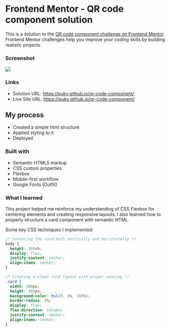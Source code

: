 # Frontend Mentor - QR code component solution

This is a solution to the [QR code component challenge on Frontend Mentor](https://www.frontendmentor.io/challenges/qr-code-component-iux_sIO_H). Frontend Mentor challenges help you improve your coding skills by building realistic projects.

### Screenshot

![](/images/qr-code-component.png.png)

### Links

- Solution URL: https://pukv.github.io/qr-code-component/
- Live Site URL: https://pukv.github.io/qr-code-component/

## My process

- Created a simple html structure
- Applied styling to it
- Deployed

### Built with

- Semantic HTML5 markup
- CSS custom properties
- Flexbox
- Mobile-first workflow
- Google Fonts (Outfit)

### What I learned

This project helped me reinforce my understanding of CSS Flexbox for centering elements and creating responsive layouts. I also learned how to properly structure a card component with semantic HTML.

Some key CSS techniques I implemented:

```css
/* Centering the card both vertically and horizontally */
body {
  height: 100vh;
  display: flex;
  justify-content: center;
  align-items: center;
}

/* Creating a clean card layout with proper spacing */
.card {
  width: 300px;
  height: 450px;
  background-color: hsl(0, 0%, 100%);
  border-radius: 5%;
  display: flex;
  flex-direction: column;
  justify-content: center;
  align-items: center;
}
```
